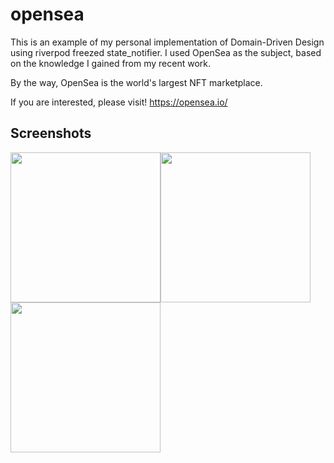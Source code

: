 # opensea

This is an example of my personal implementation of Domain-Driven Design using riverpod freezed state_notifier. 
I used OpenSea as the subject, based on the knowledge I gained from my recent work.

By the way, OpenSea is the world's largest NFT marketplace.

If you are interested, please visit!
https://opensea.io/

## Screenshots

<img src="https://user-images.githubusercontent.com/509448/129324700-9bff1f57-4246-47dd-9f75-f4af0fc06361.png" width=240><img src="https://user-images.githubusercontent.com/509448/129324730-f1d440d5-8fbd-4684-8944-6078be34c061.gif" width=240><img src="https://user-images.githubusercontent.com/509448/129328150-705e7cbe-e5b0-483f-80ae-5186b50128ca.png" width=240>


